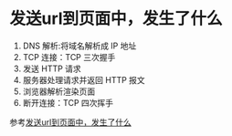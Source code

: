 # 发送url到页面中，发生了什么
1. DNS 解析:将域名解析成 IP 地址  
2. TCP 连接：TCP 三次握手  
3. 发送 HTTP 请求  
4. 服务器处理请求并返回 HTTP 报文  
5. 浏览器解析渲染页面  
6. 断开连接：TCP 四次挥手  

参考[发送url到页面中，发生了什么](https://segmentfault.com/a/1190000006879700)